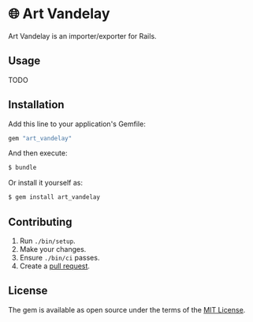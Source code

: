# 🌐 Art Vandelay
Art Vandelay is an importer/exporter for Rails.

## Usage
TODO

## Installation
Add this line to your application's Gemfile:

```ruby
gem "art_vandelay"
```

And then execute:
```bash
$ bundle
```

Or install it yourself as:
```bash
$ gem install art_vandelay
```

## Contributing

1. Run `./bin/setup`.
2. Make your changes.
3. Ensure `./bin/ci` passes.
4. Create a [pull request](https://github.com/thoughtbot/art_vandelay/compare).

## License
The gem is available as open source under the terms of the [MIT License](https://opensource.org/licenses/MIT).
